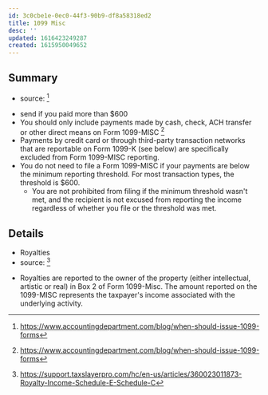 ```yaml
---
id: 3c0cbe1e-0ec0-44f3-90b9-df8a58318ed2
title: 1099 Misc
desc: ''
updated: 1616423249287
created: 1615950049652
---
```


## Summary
- source: [^2]
<!-- -->


- send if you paid more than $600
- You should only include payments made by cash, check, ACH transfer or other direct means on Form 1099-MISC [^2]
- Payments by credit card or through third-party transaction networks that are reportable on Form 1099-K (see below) are specifically excluded from Form 1099-MISC reporting.
- You do not need to file a Form 1099-MISC if your payments are below the minimum reporting threshold. For most transaction types, the threshold is $600.
    - You are not prohibited from filing if the minimum threshold wasn't met, and the recipient is not excused from reporting the income regardless of whether you file or the threshold was met.


## Details
- Royalties 
- source: [^royal]
<!-- -->

- Royalties are reported to the owner of the property (either intellectual, artistic or real) in Box 2 of Form 1099-Misc. The amount reported on the 1099-MISC represents the taxpayer's income associated with the underlying activity.


[^2]: https://www.accountingdepartment.com/blog/when-should-issue-1099-forms
[^royal]: https://support.taxslayerpro.com/hc/en-us/articles/360023011873-Royalty-Income-Schedule-E-Schedule-C